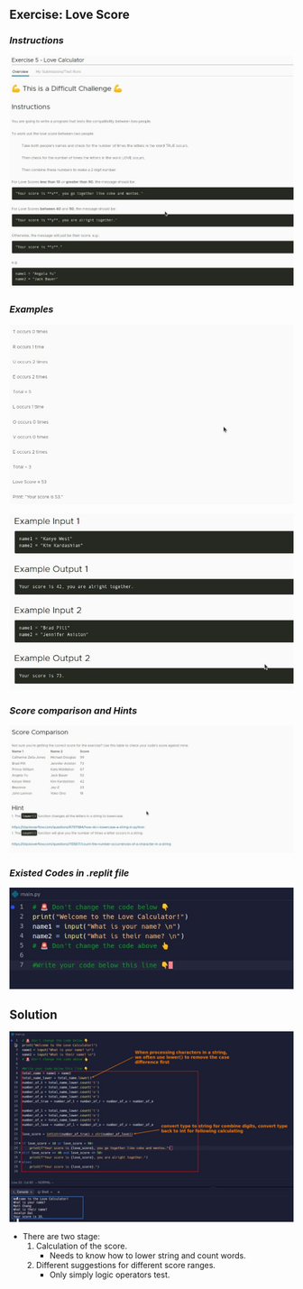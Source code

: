 ## **Exercise: Love Score**

### _Instructions_

![Alt instructions](pic/01.jpg)

### _Examples_

![Alt process example](pic/02.jpg)

![Alt input/output example](pic/03.jpg)

### _Score comparison and Hints_

![Alt score comparison and hint](pic/04.jpg)

### _Existed Codes in .replit file_

![Alt existed codes](pic/05.jpg)

## **Solution**

![Alt solution](pic/06.jpg)

- There are two stage:
  1. Calculation of the score.
     - Needs to know how to lower string and count words.
  2. Different suggestions for different score ranges.
     - Only simply logic operators test.
